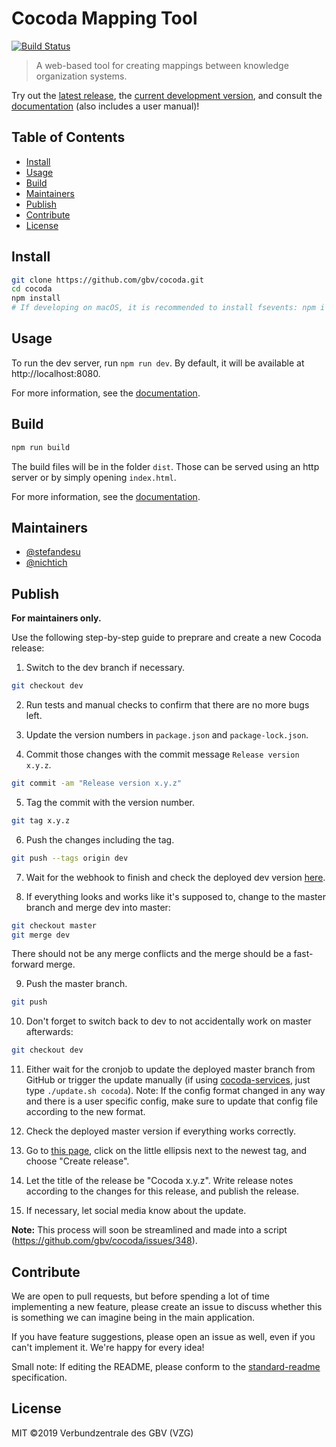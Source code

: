 # Cocoda Mapping Tool

[![Build Status](https://travis-ci.org/gbv/cocoda.svg?branch=dev)](https://travis-ci.org/gbv/cocoda)

> A web-based tool for creating mappings between knowledge organization systems.

Try out the [latest release](https://coli-conc.gbv.de/cocoda/), the [current development version](https://coli-conc.gbv.de/cocoda/dev/), and consult the [documentation] (also includes a user manual)!

## Table of Contents
- [Install](#install)
- [Usage](#usage)
- [Build](#build)
- [Maintainers](#maintainers)
- [Publish](#publish)
- [Contribute](#contribute)
- [License](#license)

## Install
```bash
git clone https://github.com/gbv/cocoda.git
cd cocoda
npm install
# If developing on macOS, it is recommended to install fsevents: npm i --no-save fsevents
```

## Usage
To run the dev server, run `npm run dev`. By default, it will be available at http://localhost:8080.

For more information, see the [documentation].

## Build
```bash
npm run build
```

The build files will be in the folder `dist`. Those can be served using an http server or by simply opening `index.html`.

For more information, see the [documentation].

## Maintainers
- [@stefandesu](https://github.com/stefandesu)
- [@nichtich](https://github.com/nichtich)

## Publish
**For maintainers only.**

Use the following step-by-step guide to preprare and create a new Cocoda release:

1. Switch to the dev branch if necessary.
  ```bash
  git checkout dev
  ```

2. Run tests and manual checks to confirm that there are no more bugs left.

3. Update the version numbers in `package.json` and `package-lock.json`.

4. Commit those changes with the commit message `Release version x.y.z`.
  ```bash
  git commit -am "Release version x.y.z"
  ```

5. Tag the commit with the version number.
  ```bash
  git tag x.y.z
  ```

6. Push the changes including the tag.
  ```bash
  git push --tags origin dev
  ```

7. Wait for the webhook to finish and check the deployed dev version [here](https://coli-conc.gbv.de/cocoda/dev/).

8. If everything looks and works like it's supposed to, change to the master branch and merge dev into master:
  ```bash
  git checkout master
  git merge dev
  ```

  There should not be any merge conflicts and the merge should be a fast-forward merge.

9. Push the master branch.
  ```bash
  git push
  ```

10. Don't forget to switch back to dev to not accidentally work on master afterwards:
  ```bash
  git checkout dev
  ```

11. Either wait for the cronjob to update the deployed master branch from GitHub or trigger the update manually (if using [cocoda-services](https://github.com/gbv/cocoda-services), just type `./update.sh cocoda`). Note: If the config format changed in any way and there is a user specific config, make sure to update that config file according to the new format.

12. Check the deployed master version if everything works correctly.

13. Go to [this page](https://github.com/gbv/cocoda/tags), click on the little ellipsis next to the newest tag, and choose "Create release".

14. Let the title of the release be "Cocoda x.y.z". Write release notes according to the changes for this release, and publish the release.

15. If necessary, let social media know about the update.

**Note:** This process will soon be streamlined and made into a script (https://github.com/gbv/cocoda/issues/348).

## Contribute
We are open to pull requests, but before spending a lot of time implementing a new feature, please create an issue to discuss whether this is something we can imagine being in the main application.

If you have feature suggestions, please open an issue as well, even if you can't implement it. We're happy for every idea!

Small note: If editing the README, please conform to the [standard-readme](https://github.com/RichardLitt/standard-readme) specification.

## License
MIT ©2019 Verbundzentrale des GBV (VZG)

[documentation]: https://gbv.github.io/cocoda/
